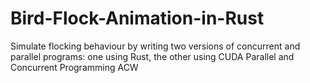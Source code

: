# Bird-Flock-Animation-in-Rust
Simulate flocking behaviour by writing two versions of concurrent and parallel programs: one using Rust, the other using CUDA
Parallel and Concurrent Programming ACW
